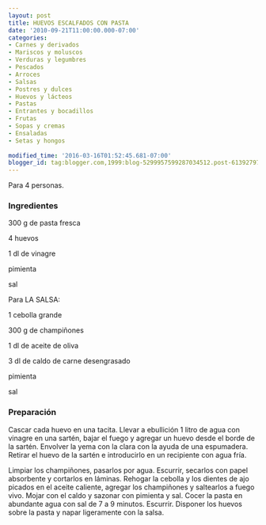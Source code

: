 ```yaml
---
layout: post
title: HUEVOS ESCALFADOS CON PASTA
date: '2010-09-21T11:00:00.000-07:00'
categories:
- Carnes y derivados
- Mariscos y moluscos
- Verduras y legumbres
- Pescados
- Arroces
- Salsas
- Postres y dulces
- Huevos y lácteos
- Pastas
- Entrantes y bocadillos
- Frutas
- Sopas y cremas
- Ensaladas
- Setas y hongos
 
modified_time: '2016-03-16T01:52:45.681-07:00'
blogger_id: tag:blogger.com,1999:blog-5299957599287034512.post-6139279773133074396
---
```


Para 4 personas.

<h3>Ingredientes</h3>

300 g de pasta fresca

4 huevos

1 dl de vinagre

pimienta

sal

Para LA SALSA:

1 cebolla grande

300 g de champiñones

1 dl de aceite de oliva

3 dl de caldo de carne desengrasado

pimienta

sal

<h3>Preparación</h3>

Cascar cada huevo en una tacita. Llevar a ebullición 1 litro de agua con vinagre en una sartén, bajar el fuego y agregar un huevo desde el borde de la sartén. Envolver la yema con la clara con la ayuda de una espumadera. Retirar el huevo de la sartén e introducirlo en un recipiente con agua fría.

Limpiar los champiñones, pasarlos por agua. Escurrir, secarlos con papel absorbente y cortarlos en láminas. Rehogar la cebolla y los dientes de ajo picados en el aceite caliente, agregar los champiñones y saltearlos a fuego vivo. Mojar con el caldo y sazonar con pimienta y sal. Cocer la pasta en abundante agua con sal de 7 a 9 minutos. Escurrir. Disponer los huevos sobre la pasta y napar ligeramente con la salsa.

